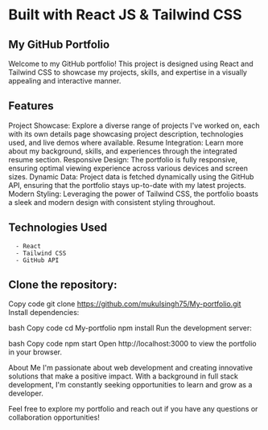# Built with React JS & Tailwind CSS



## My GitHub Portfolio
Welcome to my GitHub portfolio! This project is designed using React and Tailwind CSS to showcase my projects, skills, and expertise in a visually appealing and interactive manner.

## Features
Project Showcase: Explore a diverse range of projects I've worked on, each with its own details page showcasing project description, technologies used, and live demos where available.
Resume Integration: Learn more about my background, skills, and experiences through the integrated resume section.
Responsive Design: The portfolio is fully responsive, ensuring optimal viewing experience across various devices and screen sizes.
Dynamic Data: Project data is fetched dynamically using the GitHub API, ensuring that the portfolio stays up-to-date with my latest projects.
Modern Styling: Leveraging the power of Tailwind CSS, the portfolio boasts a sleek and modern design with consistent styling throughout.

## Technologies Used
      - React
      - Tailwind CSS
      - GitHub API
      
## Clone the repository:


Copy code
git clone https://github.com/mukulsingh75/My-portfolio.git
Install dependencies:

bash
Copy code
cd My-portfolio
npm install
Run the development server:

bash
Copy code
npm start
Open http://localhost:3000 to view the portfolio in your browser.

About Me
I'm passionate about web development and creating innovative solutions that make a positive impact. With a background in full stack development, I'm constantly seeking opportunities to learn and grow as a developer.

Feel free to explore my portfolio and reach out if you have any questions or collaboration opportunities!
